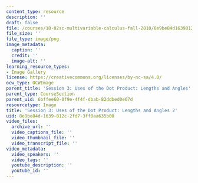 ```yaml
---
content_type: resource
description: ''
draft: false
file: /courses/18-02sc-multivariable-calculus-fall-2010/8e9be84d1639812c2fd73ff0aa635b00_MIT18_02SC_L1Brds_9.png
file_size: ''
file_type: image/png
image_metadata:
  caption: ''
  credit: ''
  image-alt: ''
learning_resource_types:
- Image Gallery
license: https://creativecommons.org/licenses/by-nc-sa/4.0/
ocw_type: OCWImage
parent_title: 'Session 3: Uses of the Dot Product: Lengths and Angles'
parent_type: CourseSection
parent_uid: 6bffee60-0f9e-4f4f-dbab-82ddbed0e07d
resourcetype: Image
title: 'Session 3: Uses of the Dot Product: Lengths and Angles 2'
uid: 8e9be84d-1639-812c-2fd7-3ff0aa635b00
video_files:
  archive_url: ''
  video_captions_file: ''
  video_thumbnail_file: ''
  video_transcript_file: ''
video_metadata:
  video_speakers: ''
  video_tags: ''
  youtube_description: ''
  youtube_id: ''
---
```

